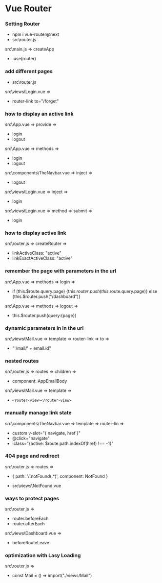 # Vue Router

### Setting Router

- npm i vue-router@next
- src\router.js

src\main.js => createApp
- .use(router)

### add different pages
- src\router.js

src\views\Login.vue => 
- router-link to="/forget"

### how to display an active link
src\App.vue => provide =>
- login
- logout

src\App.vue => methods =>
- login
- logout

src\components\TheNavbar.vue => inject => 
- logout

src\views\Login.vue => inject => 
- login

src\views\Login.vue => method => submit =>
- login

### how to display active link

src\router.js => createRouter =>
- linkActiveClass: "active"
- linkExactActiveClass: "active"

### remember the page with parameters in the url
src\App.vue => methods => login =>
- if (this.$route.query.page) {this.$router.push(this.$route.query.page)} 
  else {this.$router.push("/dashboard")}

src\App.vue => methods => logout =>
- this.$router.push(query:{page})

### dynamic parameters in in the url
src\views\Mail.vue => template => router-link => to =>
- "'/mail/' + email.id"

### nested routes
src\router.js => routes => children => 
- component: AppEmailBody

src\views\Mail.vue => template =>
- `<router-view></router-view>`


### manually manage link state
src\components\TheNavbar.vue => template => router-lin =>
- custom v-slot="{ navigate, href }"
- @click="navigate"
- :class="{active: $route.path.indexOf(href) !== -1}"

### 404 page and redirect
src\router.js => routes =>
- { path: '/:notFound(.*)', component: NotFound }

- src\views\NotFound.vue

### ways to protect pages
src\router.js => 
- router.beforeEach
- router.afterEach

src\views\Dashboard.vue => 
- beforeRouteLeave


### optimization with Lasy Loading
src\router.js =>
- const Mail = () => import("./views/Mail")

 